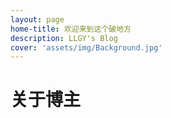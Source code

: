 ```yaml
---
layout: page
home-title: 欢迎来到这个破地方
description: LLGY's Blog
cover: 'assets/img/Background.jpg'
---
```


# 关于博主

